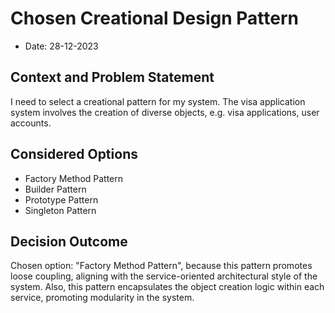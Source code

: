 # Chosen Creational Design Pattern

* Date: 28-12-2023

## Context and Problem Statement

I need to select a creational pattern for my system. The visa application system involves the creation of diverse objects, e.g. visa applications, user accounts.

## Considered Options

* Factory Method Pattern
* Builder Pattern
* Prototype Pattern
* Singleton Pattern

## Decision Outcome

Chosen option: "Factory Method Pattern", because this pattern promotes loose coupling, aligning with the service-oriented architectural style of the system. Also, this pattern encapsulates the object creation logic within each service, promoting modularity in the system.
